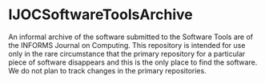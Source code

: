 # IJOCSoftwareToolsArchive

An informal archive of the software submitted to the Software Tools
are of the INFORMS Journal on Computing. This repository is intended
for use only in the rare circumstance that the primary repository for
a particular piece of software disappears and this is the only place
to find the software. We do not plan to track changes in the primary
repositories.
